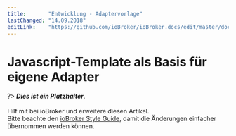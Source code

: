 ```yaml
---
title:       "Entwicklung - Adaptervorlage"
lastChanged: "14.09.2018"
editLink:    "https://github.com/ioBroker/ioBroker.docs/edit/master/docs/dev/adaptertemplate.md"
---
```


# Javascript-Template als Basis für eigene Adapter

?> ***Dies ist ein Platzhalter***.
   <br><br>
   Hilf mit bei ioBroker und erweitere diesen Artikel.  
   Bitte beachte den [ioBroker Style Guide](community/styleguidedoc), 
   damit die Änderungen einfacher übernommen werden können.
